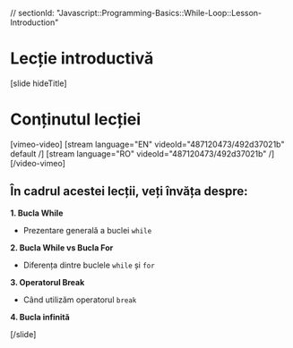 // sectionId: "Javascript::Programming-Basics::While-Loop::Lesson-Introduction"

# Lecție introductivă

[slide hideTitle]

# Conținutul lecției

[vimeo-video]
[stream language="EN" videoId="487120473/492d37021b" default /]
[stream language="RO" videoId="487120473/492d37021b"  /]
[/video-vimeo]


## În cadrul acestei lecții, veți învăța despre:

**1. Bucla While**
- Prezentare generală a buclei `while` 

**2. Bucla While vs Bucla For**
- Diferența dintre buclele `while` și `for`

**3. Operatorul Break**
- Când utilizăm operatorul `break` 

**4. Bucla infinită**


[/slide]

